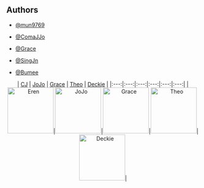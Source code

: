 
## Authors

- [@mun9769](https://www.github.com/mun9769)


- [@ComaJJo](https://www.github.com/ComaJJo)


- [@Grace](https://www.github.com/Gxxunx)


- [@SingJn](https://www.github.com/SingJn)


- [@Bumee](https://www.github.com/Bumee)

<div align="center"> 
  
| [CJ](https://github.com/ChangJin-Lee) | [JoJo](https://github.com/snacknam) | [Grace](https://github.com/sunhofficial) | [Theo](https://github.com/wldms3632) | [Deckie](https://github.com/pingse) | 
|:---:|:---:|:---:|:---:|:---:|:---:|
|<img width="120" alt="Eren" src="https://avatars.githubusercontent.com/u/59304977?v=4">|<img width="120" alt="JoJo" src="https://avatars.githubusercontent.com/u/107622687?v=4">|<img width="120" alt="Grace" src="https://avatars.githubusercontent.com/u/122667508?v=4">|<img width="120" alt="Theo" src="https://avatars.githubusercontent.com/u/33142878?v=4">|<img width="120" alt="Deckie" src="https://avatars.githubusercontent.com/u/116488130?v=4">|
  
</div>
